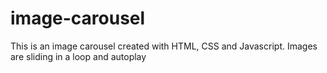 # image-carousel
This is an image carousel created with HTML, CSS and Javascript. Images are sliding in a loop and autoplay
